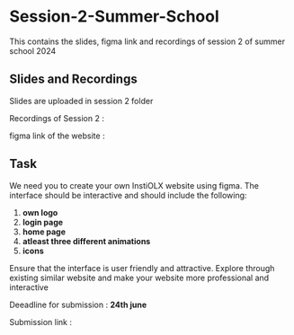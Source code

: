 # Session-2-Summer-School
 This contains the slides, figma link and recordings of session 2 of summer school 2024
 
## Slides and Recordings  
 Slides are uploaded in session 2 folder

 Recordings of Session 2 :

 figma link of the website :

 ## Task 

 We need you to create your own InstiOLX website using figma. The interface should be interactive and should include the following:
 1. **own logo**
 2. **login page**
 3. **home page**
 4. **atleast three different animations**
 5. **icons**

 Ensure that the interface is user friendly and attractive. Explore through existing similar website and make your website more professional and interactive 

 Deeadline for submission : **24th june**

 Submission link : 
